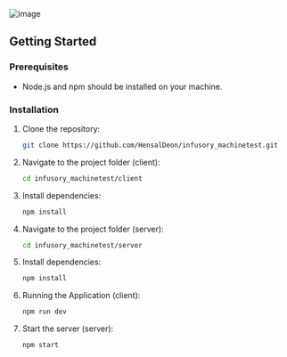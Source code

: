 ![image](https://github.com/HensalDeon/infusory_machinetest/assets/120702682/03ba7fe9-6f83-4e9b-93e3-7949ac665098)

## Getting Started

### Prerequisites

- Node.js and npm should be installed on your machine.

### Installation

1. Clone the repository:

   ```bash
   git clone https://github.com/HensalDeon/infusory_machinetest.git

2. Navigate to the project folder (client):
   ```bash
   cd infusory_machinetest/client

3. Install dependencies:
   ```bash
   npm install

4. Navigate to the project folder (server):
   ```bash
   cd infusory_machinetest/server

5. Install dependencies:
   ```bash
   npm install

4. Running the Application (client):
   ```bash
   npm run dev

5. Start the server (server):
   ```bash
   npm start

